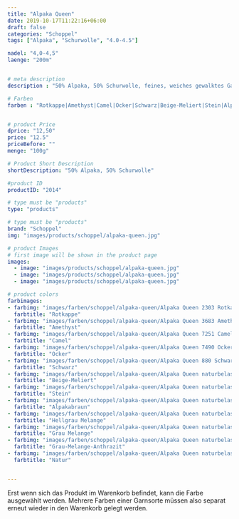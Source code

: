```yaml
---
title: "Alpaka Queen"
date: 2019-10-17T11:22:16+06:00
draft: false
categories: "Schoppel"
tags: ["Alpaka", "Schurwolle", "4.0-4.5"]

nadel: "4,0-4,5" 
laenge: "200m"	


# meta description
description : "50% Alpaka, 50% Schurwolle, feines, weiches gewalktes Garn für Herbst und Winter "

# Farben
farben : "Rotkappe|Amethyst|Camel|Ocker|Schwarz|Beige-Meliert|Stein|Alpakabraun|Hellgrau Melange|Grau Melange|Grau-Melange-Anthrazit|Natur"


# product Price
dprice: "12,50"
price: "12.5"
priceBefore: ""
menge: "100g"

# Product Short Description
shortDescription: "50% Alpaka, 50% Schurwolle"

#product ID
productID: "2014"

# type must be "products"
type: "products"

# type must be "products"
brand: "Schoppel"
img: "images/products/schoppel/alpaka-queen.jpg"   

# product Images
# first image will be shown in the product page
images:
  - image: "images/products/schoppel/alpaka-queen.jpg"
  - image: "images/products/schoppel/alpaka-queen.jpg"
  - image: "images/products/schoppel/alpaka-queen.jpg"

# product colors
farbimages:
- farbimg: "images/farben/schoppel/alpaka-queen/Alpaka Queen 2303 Rotkappe.jpg"
  farbtitle: "Rotkappe"
- farbimg: "images/farben/schoppel/alpaka-queen/Alpaka Queen 3683 Amethyst.jpg"
  farbtitle: "Amethyst"
- farbimg: "images/farben/schoppel/alpaka-queen/Alpaka Queen 7251 Camel.jpg"
  farbtitle: "Camel"
- farbimg: "images/farben/schoppel/alpaka-queen/Alpaka Queen 7490 Ocker.jpg"
  farbtitle: "Ocker"
- farbimg: "images/farben/schoppel/alpaka-queen/Alpaka Queen 880 Schwarz.jpg"
  farbtitle: "Schwarz"
- farbimg: "images/farben/schoppel/alpaka-queen/Alpaka Queen naturbelassen 7130 Beige-Meliert.jpg"
  farbtitle: "Beige-Meliert"
- farbimg: "images/farben/schoppel/alpaka-queen/Alpaka Queen naturbelassen 7233 Stein.jpg"
  farbtitle: "Stein"
- farbimg: "images/farben/schoppel/alpaka-queen/Alpaka Queen naturbelassen 7873 Alpakabraun.jpg"
  farbtitle: "Alpakabraun"
- farbimg: "images/farben/schoppel/alpaka-queen/Alpaka Queen naturbelassen 9220m Hellgrau Melange.jpg"
  farbtitle: "Hellgrau Melange"
- farbimg: "images/farben/schoppel/alpaka-queen/Alpaka Queen naturbelassen 9680 Grau Melange.jpg"
  farbtitle: "Grau Melange" 
- farbimg: "images/farben/schoppel/alpaka-queen/Alpaka Queen naturbelassen 9755 Grau-Melange-Anthrazit.jpg"
  farbtitle: "Grau-Melange-Anthrazit"
- farbimg: "images/farben/schoppel/alpaka-queen/Alpaka Queen naturbelassen 980 Natur.jpg"
  farbtitle: "Natur"


---
```


Erst wenn sich das Produkt im Warenkorb befindet, kann die Farbe ausgewählt werden.
Mehrere Farben einer Garnsorte müssen also separat erneut wieder in den Warenkorb gelegt werden.
